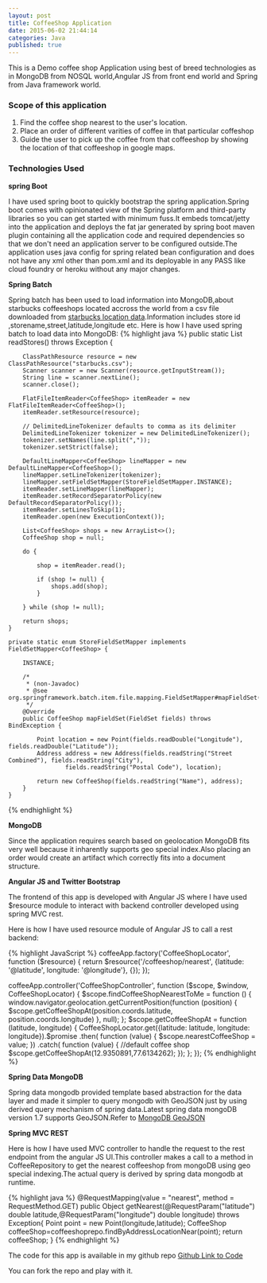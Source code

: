 ```yaml
---
layout: post
title: CoffeeShop Application
date: 2015-06-02 21:44:14
categories: Java
published: true
---
```



This is a Demo coffee shop Application using best of breed technologies as in MongoDB from NOSQL world,Angular JS from front end world and Spring from Java framework world.

### Scope of this application

1. Find the  coffee shop nearest to the user's location.
2. Place an order of different varities of coffee in that particular coffeshop
3. Guide the user to pick up the coffee from that coffeeshop by showing the location of that coffeeshop in google maps.



### Technologies Used

**spring Boot** 

I have used spring boot to quickly bootstrap the spring application.Spring boot comes with opinionated view of the Spring platform and third-party libraries so you can get started with minimum fuss.It embeds tomcat/jetty into the application  and deploys the fat jar generated by spring boot maven plugin containing all the application code and required dependencies so that we don't need an application server to be configured outside.The application uses java config for spring related bean configuration and does not have any xml other than pom.xml and its deployable in any PASS like cloud foundry or heroku without any major changes. 

**Spring Batch** 

Spring batch has been used to load information into MongoDB,about starbucks coffeeshops located accross the world from a csv file downloaded from [starbucks location data](https://opendata.socrata.com/Business/All-Starbucks-Locations-in-the-World-Heat-Map/nt5z-pju4).Information includes store id ,storename,street,latitude,longitude etc.
Here is how I have used spring batch to load data into MongoDB:
{% highlight java %}
public static List<CoffeeShop> readStores() throws Exception {

		ClassPathResource resource = new ClassPathResource("starbucks.csv");
		Scanner scanner = new Scanner(resource.getInputStream());
		String line = scanner.nextLine();
		scanner.close();

		FlatFileItemReader<CoffeeShop> itemReader = new FlatFileItemReader<CoffeeShop>();
		itemReader.setResource(resource);

		// DelimitedLineTokenizer defaults to comma as its delimiter
		DelimitedLineTokenizer tokenizer = new DelimitedLineTokenizer();
		tokenizer.setNames(line.split(","));
		tokenizer.setStrict(false);

		DefaultLineMapper<CoffeeShop> lineMapper = new DefaultLineMapper<CoffeeShop>();
		lineMapper.setLineTokenizer(tokenizer);
		lineMapper.setFieldSetMapper(StoreFieldSetMapper.INSTANCE);
		itemReader.setLineMapper(lineMapper);
		itemReader.setRecordSeparatorPolicy(new DefaultRecordSeparatorPolicy());
		itemReader.setLinesToSkip(1);
		itemReader.open(new ExecutionContext());

		List<CoffeeShop> shops = new ArrayList<>();
		CoffeeShop shop = null;

		do {

			shop = itemReader.read();

			if (shop != null) {
				shops.add(shop);
			}

		} while (shop != null);

		return shops;
	}

	private static enum StoreFieldSetMapper implements FieldSetMapper<CoffeeShop> {

		INSTANCE;

		/* 
		 * (non-Javadoc)
		 * @see org.springframework.batch.item.file.mapping.FieldSetMapper#mapFieldSet(org.springframework.batch.item.file.transform.FieldSet)
		 */
		@Override
		public CoffeeShop mapFieldSet(FieldSet fields) throws BindException {

			Point location = new Point(fields.readDouble("Longitude"), fields.readDouble("Latitude"));
			Address address = new Address(fields.readString("Street Combined"), fields.readString("City"),
					fields.readString("Postal Code"), location);

			return new CoffeeShop(fields.readString("Name"), address);
		}
	}
{% endhighlight %}

**MongoDB**

Since the application requires search based on geolocation MongoDB fits very well because it inharently supports geo special index.Also  placing an order would create an artifact which correctly fits into a document structure.

**Angular JS and Twitter Bootstrap**

The frontend of this app is developed with Angular JS where I have used $resource module to interact with backend controller developed using spring MVC rest.

Here is how I have used resource module of Angular JS to call a rest backend:

{% highlight JavaScript %}
coffeeApp.factory('CoffeeShopLocator', function ($resource) {
    return $resource('/coffeeshop/nearest',
        {latitude: '@latitude', longitude: '@longitude'}, {});
});

coffeeApp.controller('CoffeeShopController', function ($scope, $window, CoffeeShopLocator) {
    $scope.findCoffeeShopNearestToMe = function () {
        window.navigator.geolocation.getCurrentPosition(function (position) {
            $scope.getCoffeeShopAt(position.coords.latitude, position.coords.longitude)
        }, null);
    };
    $scope.getCoffeeShopAt = function (latitude, longitude) {
        CoffeeShopLocator.get({latitude: latitude, longitude: longitude}).$promise
            .then(
            function (value) {
                $scope.nearestCoffeeShop = value;
            })
            .catch(
            function (value) {
                //default coffee shop
                $scope.getCoffeeShopAt(12.9350891,77.6134262);
            });
    };
});
{% endhighlight %}

**Spring Data MongoDB**

Spring data mongodb provided template based abstraction for the data layer and made it simpler to query mongodb with GeoJSON just by using derived query mechanism of spring data.Latest spring data mongoDB version 1.7 supports GeoJSON.Refer to [MongoDB GeoJSON](http://docs.mongodb.org/manual/reference/geojson/)

**Spring MVC REST**

Here is how I have used MVC controller to handle the request to the rest endpoint from the angular JS UI.This controller makes a call to a method in CoffeeRepository to get the nearest coffeeshop from mongoDB using geo special indexing.The actual query is derived by spring data mongodb at runtime.

{% highlight java %}
@RequestMapping(value = "nearest", method = RequestMethod.GET)
	public Object getNearest(@RequestParam("latitude") double latitude,@RequestParam("longitude") double longitude) throws Exception{
		Point point = new Point(longitude,latitude);
		CoffeeShop  coffeeShop=coffeeshoprepo.findByAddressLocationNear(point);
		return coffeeShop;
	}
{% endhighlight %}

The code for this app is available in my github repo [Github Link to Code](https://github.com/arghya88/CafelitoSpring)

You can fork the repo and play with it.




